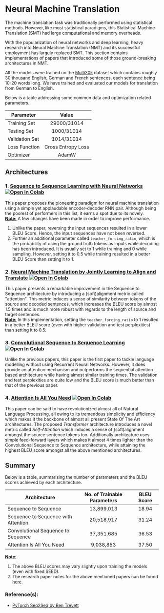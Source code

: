 # Neural Machine Translation

The machine translation task was traditionally performed using statistical methods. However, like most statistical paradigms, this Statistical Machine Translation (SMT) had large computational and memory overheads.

With the popularization of neural networks and deep learning, heavy research into Neural Machine Translation (NMT) and its successful employment has largely replaced SMT. This section contains implementations of papers that introduced some of those ground-breaking architectures in NMT.

All the models were trained on the [Multi30k](https://arxiv.org/abs/1605.00459) dataset which contains roughly 30 thousand English, German and French sentences, each sentence being 10-20 words long. We have trained and evaluated our models for translation from German to English.

Below is a table addressing some common data and optimization related parameters.

| Parameter      |       Value        |
| -------------- |:------------------:|
| Training Set   |    29000/31014     |
| Testing Set    |     1000/31014     |
| Validation Set |     1014/31014     |
| Loss Function  | Cross Entropy Loss |
| Optimizer      |       AdamW        |

## Architectures

### 1. [Sequence to Sequence Learning with Neural Networks](https://github.com/IvLabs/Natural-Language-Processing/blob/master/neural_machine_translation/notebooks/Seq2Seq.ipynb) [![Open In Colab](https://colab.research.google.com/assets/colab-badge.svg)](https://colab.research.google.com/drive/1QaoSKUbLy4ViHnJsl3m3H6xEemDdowkL?usp=sharing)
This paper proposes the pioneering paradigm for neural machine translation using a simple yet applaudable encoder-decoder RNN pair. Although being the poorest of performers in this list, it earns a spot due to its novely.\
**<ins>Note:</ins>** A few changes have been made in order to improve performance.
1. Unlike the paper, reversing the input sequences resulted in a lower BLEU Score. Hence, the input sequences have not been reversed.
2. Further an additional parameter called ```teacher_forcing_ratio```, which is the probability of using the ground truth tokens as inputs while decoding has been introduced. It is usually set to 1 while training and 0 while sampling. However, setting it to 0.5 while training resulted in a better BLEU Score than setting it to 1.

### 2. [Neural Machine Translation by Jointly Learning to Align and Translate](https://github.com/IvLabs/Natural-Language-Processing/blob/master/neural_machine_translation/notebooks/Seq2Seq_with_Attention.ipynb) [![Open In Colab](https://colab.research.google.com/assets/colab-badge.svg)](https://colab.research.google.com/drive/1hOd2JFafWgOvdbeXWoSm1gIiMEQ64KbM?usp=sharing)
This paper presents a remarkable improvement in the Sequence to Sequence architecture by introducing a (soft)alignment metric called "attention". This metric induces a sense of similarity between tokens of the source and decoded sentences, which increases the BLEU score by almost 1.5 times and is much more robust with regards to the length of source and target sentences.\
**<ins>Note:</ins>** In this implementation, setting the ```teacher_forcing_ratio``` to 1 resulted in a better BLEU score (even with higher validation and test perplexities) than setting it to 0.5.

### 3. [Convolutional Sequence to Sequence Learning](https://github.com/IvLabs/Natural-Language-Processing/blob/master/neural_machine_translation/notebooks/Conv_Seq2Seq.ipynb) [![Open In Colab](https://colab.research.google.com/assets/colab-badge.svg)](https://colab.research.google.com/drive/18uxa0ZMlck4f5fzTUdkze_cuKz-Hgx_o?usp=sharing)
Unlike the previous papers, this paper is the first paper to tackle language modelling without using Recurrent Neural Networks. However, it does provide an attention mechanism and outperforms the sequential attention based architecture while having almost similar training times. The validation and test perplexities are quite low and the BLEU score is much better than that of the previous paper.

### 4. [Attention Is All You Need](https://github.com/IvLabs/Natural-Language-Processing/blob/master/neural_machine_translation/notebooks/Attention_Is_All_You_Need.ipynb) [![Open In Colab](https://colab.research.google.com/assets/colab-badge.svg)](https://colab.research.google.com/drive/1RlDhclIlJWzcFC0iPqwbiFEuiCbYIJBG?usp=sharing)
This paper can be said to have revolutionized almost all of Natural Language Processing, all owing to its tremendous simplicity and efficiency which makes it the backbone of almost all present State Of The Art architectures. The proposed *Transformer* architecture introduces a novel metric called *Self-Attention* which induces a sense of (soft)alignment amongst the source sentence tokens too. Additionally architecture uses simple feed-forward layers which makes it almost 4 times lighter than the Convolutional Sequence to Sequence architecture, while attaining the highest BLEU score amongst all the above mentioned architectures.

## Summary
Below is a table, summarising the number of parameters and the BLEU scores achieved by each architecture.

| Architecture                        | No. of Trainable Parameters | BLEU Score |
| ----------------------------------- |:---------------------------:|:----------:|
| Sequence to Sequence                |         13,899,013          |   18.94    |
| Sequence to Sequence with Attention |         20,518,917          |   31.24    |
| Convolutional Sequence to Sequence  |         37,351,685          |   36.53    |
| Attention Is All You Need           |          9,038,853          |   37.50    |

<ins>**Note:**</ins>
1. The above BLEU scores may vary slightly upon training the models (even with fixed SEED).
2. The research paper notes for the above mentioned papers can be found [here](https://github.com/IvLabs/ResearchPaperNotes/tree/master/natural_language_processing).


### Reference(s):
* [PyTorch Seq2Seq by Ben Trevett](https://github.com/bentrevett/pytorch-seq2seq)
